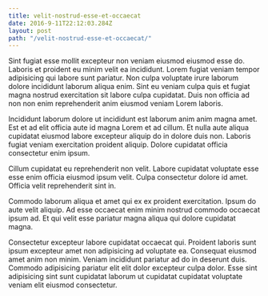 ```yaml
---
title: velit-nostrud-esse-et-occaecat
date: 2016-9-11T22:12:03.284Z
layout: post
path: "/velit-nostrud-esse-et-occaecat/"
---
```


Sint fugiat esse mollit excepteur non veniam eiusmod eiusmod esse do. Laboris et proident eu minim velit ea incididunt. Lorem fugiat veniam tempor adipisicing qui labore sunt pariatur. Non culpa voluptate irure laborum dolore incididunt laborum aliqua enim. Sint eu veniam culpa quis et fugiat magna nostrud exercitation sit labore culpa cupidatat. Duis non officia ad non non enim reprehenderit anim eiusmod veniam Lorem laboris.

Incididunt laborum dolore ut incididunt est laborum anim anim magna amet. Est et ad elit officia aute id magna Lorem et ad cillum. Et nulla aute aliqua cupidatat eiusmod labore excepteur aliquip do in dolore duis non. Laboris fugiat veniam exercitation proident aliquip. Dolore cupidatat officia consectetur enim ipsum.

Cillum cupidatat eu reprehenderit non velit. Labore cupidatat voluptate esse esse enim officia eiusmod ipsum velit. Culpa consectetur dolore id amet. Officia velit reprehenderit sint in.

Commodo laborum aliqua et amet qui ex ex proident exercitation. Ipsum do aute velit aliquip. Ad esse occaecat enim minim nostrud commodo occaecat ipsum ad. Et qui velit esse pariatur magna aliqua qui dolore cupidatat magna.

Consectetur excepteur labore cupidatat occaecat qui. Proident laboris sunt ipsum excepteur amet non adipisicing ad voluptate ea. Consequat eiusmod amet anim non minim. Veniam incididunt pariatur ad do in deserunt duis. Commodo adipisicing pariatur elit elit dolor excepteur culpa dolor. Esse sint adipisicing sint sunt cupidatat laborum ut cupidatat cupidatat voluptate veniam elit eiusmod consectetur.